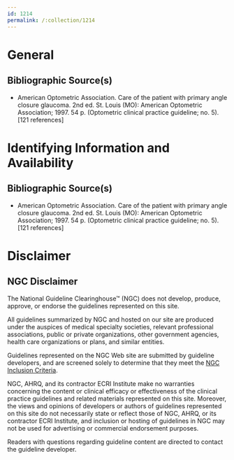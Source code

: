 ```yaml
---
id: 1214
permalink: /:collection/1214
---
```


# General

## Bibliographic Source(s)

- American Optometric Association. Care of the patient with primary angle closure glaucoma. 2nd ed. St. Louis (MO): American Optometric Association; 1997. 54 p. (Optometric clinical practice guideline; no. 5). [121 references]

# Identifying Information and Availability

## Bibliographic Source(s)

- American Optometric Association. Care of the patient with primary angle closure glaucoma. 2nd ed. St. Louis (MO): American Optometric Association; 1997. 54 p. (Optometric clinical practice guideline; no. 5). [121 references]

# Disclaimer

## NGC Disclaimer

The National Guideline Clearinghouse™ (NGC) does not develop, produce, approve, or endorse the guidelines represented on this site.

All guidelines summarized by NGC and hosted on our site are produced under the auspices of medical specialty societies, relevant professional associations, public or private organizations, other government agencies, health care organizations or plans, and similar entities.

Guidelines represented on the NGC Web site are submitted by guideline developers, and are screened solely to determine that they meet the [NGC Inclusion Criteria](/help-and-about/summaries/inclusion-criteria).

NGC, AHRQ, and its contractor ECRI Institute make no warranties concerning the content or clinical efficacy or effectiveness of the clinical practice guidelines and related materials represented on this site. Moreover, the views and opinions of developers or authors of guidelines represented on this site do not necessarily state or reflect those of NGC, AHRQ, or its contractor ECRI Institute, and inclusion or hosting of guidelines in NGC may not be used for advertising or commercial endorsement purposes.

Readers with questions regarding guideline content are directed to contact the guideline developer.

